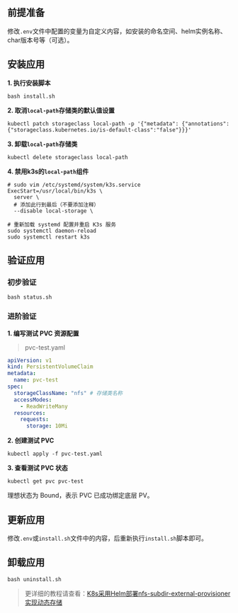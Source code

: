 前提准备
---

修改`.env`文件中配置的变量为自定义内容，如安装的命名空间、helm实例名称、char版本号等（可选）。

安装应用
---

**1. 执行安装脚本**

```shell
bash install.sh
```

**2. 取消`local-path`存储类的默认值设置**

```shell
kubectl patch storageclass local-path -p '{"metadata": {"annotations":{"storageclass.kubernetes.io/is-default-class":"false"}}}'
```

**3. 卸载`local-path`存储类**

```shell
kubectl delete storageclass local-path
```

**4. 禁用k3s的`local-path`组件**

```shell
# sudo vim /etc/systemd/system/k3s.service
ExecStart=/usr/local/bin/k3s \
  server \
  # 添加此行到最后（不要添加注释）
  --disable local-storage \

# 重新加载 systemd 配置并重启 K3s 服务
sudo systemctl daemon-reload
sudo systemctl restart k3s
```
   
验证应用
---

### 初步验证

```shell
bash status.sh
```

### 进阶验证

**1. 编写测试 PVC 资源配置**

> pvc-test.yaml
```yaml
apiVersion: v1
kind: PersistentVolumeClaim
metadata:
  name: pvc-test
spec:
  storageClassName: "nfs" # 存储类名称
  accessModes:
    - ReadWriteMany
  resources:
    requests:
      storage: 10Mi
```

**2. 创建测试 PVC**

```shell
kubectl apply -f pvc-test.yaml
```
   
**3. 查看测试 PVC 状态**

```shell
kubectl get pvc pvc-test
```
理想状态为 Bound，表示 PVC 已成功绑定底层 PV。

更新应用
---

修改`.env`或`install.sh`文件中的内容，后重新执行`install.sh`脚本即可。

卸载应用
---

```shell
bash uninstall.sh
```

> 更详细的教程请查看：[K8s采用Helm部署nfs-subdir-external-provisioner实现动态存储](https://lbs.wiki/pages/e3673e0e/)
